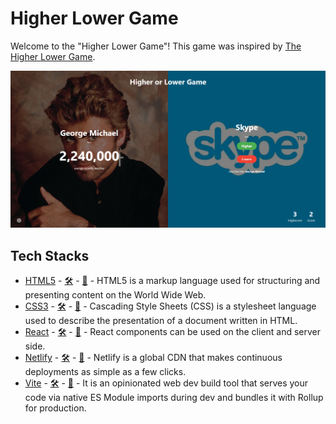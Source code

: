 # Higher Lower Game
Welcome to the "Higher Lower Game"! This game was inspired by [The Higher Lower Game](http://www.higherlowergame.com/).

![Screenshot of the game](screenshot.png)

## Tech Stacks
  - [HTML5](https://developer.mozilla.org/en-US/docs/Glossary/HTML5) - [🛠️](https://stackshare.io/html5) - [🐙](https://github.com/topics/html5) - HTML5 is a markup language used for structuring and presenting content on the World Wide Web.
  - [CSS3](https://developer.mozilla.org/en-US/docs/Web/CSS) - [🛠️](https://stackshare.io/css-3) - [🐙](https://github.com/topics/css) - Cascading Style Sheets (CSS) is a stylesheet language used to describe the presentation of a document written in HTML.  
  - [React](https://reactjs.org/) - [🛠️](https://stackshare.io/react) - [🐙](https://github.com/facebook/react) - React components can be used on the client and server side.
  - [Netlify](https://netlify.com/) - [🛠️](https://stackshare.io/netlify) - [🐙](https://github.com/netlify) - Netlify is a global CDN that makes continuous deployments as simple as a few clicks. 
  - [Vite](https://vitejs.dev/) - [🛠️](https://stackshare.io/vite) - [🐙](https://github.com/vitejs/vite) -  It is an opinionated web dev build tool that serves your code via native ES Module imports during dev and bundles it with Rollup for production.
